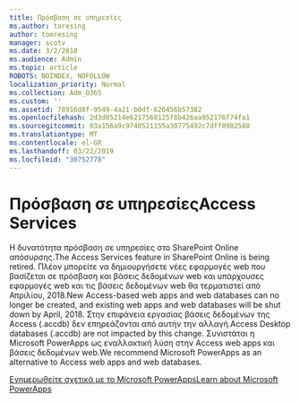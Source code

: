 ```yaml
---
title: Πρόσβαση σε υπηρεσίες
ms.author: toresing
author: tomresing
manager: scotv
ms.date: 3/2/2018
ms.audience: Admin
ms.topic: article
ROBOTS: NOINDEX, NOFOLLOW
localization_priority: Normal
ms.collection: Adm_O365
ms.custom: ''
ms.assetid: 78916d8f-9549-4a21-b0df-626456b57382
ms.openlocfilehash: 2d3d05214e6217568125f8b426aa952176f74fa1
ms.sourcegitcommit: 03a156a9c9740521155a30775492c7dff0982588
ms.translationtype: MT
ms.contentlocale: el-GR
ms.lasthandoff: 03/22/2019
ms.locfileid: "30752778"
---
```

# <a name="access-services"></a><span data-ttu-id="47ff4-102">Πρόσβαση σε υπηρεσίες</span><span class="sxs-lookup"><span data-stu-id="47ff4-102">Access Services</span></span>

<span data-ttu-id="47ff4-103">Η δυνατότητα πρόσβαση σε υπηρεσίες στο SharePoint Online απόσυρσης.</span><span class="sxs-lookup"><span data-stu-id="47ff4-103">The Access Services feature in SharePoint Online is being retired.</span></span> <span data-ttu-id="47ff4-104">Πλέον μπορείτε να δημιουργήσετε νέες εφαρμογές web που βασίζεται σε πρόσβαση και βάσεις δεδομένων web και υπάρχουσες εφαρμογές web και τις βάσεις δεδομένων web θα τερματιστεί από Απριλίου, 2018.</span><span class="sxs-lookup"><span data-stu-id="47ff4-104">New Access-based web apps and web databases can no longer be created, and existing web apps and web databases will be shut down by April, 2018.</span></span> <span data-ttu-id="47ff4-105">Στην επιφάνεια εργασίας βάσεις δεδομένων της Access (.accdb) δεν επηρεάζονται από αυτήν την αλλαγή.</span><span class="sxs-lookup"><span data-stu-id="47ff4-105">Access Desktop databases (.accdb) are not impacted by this change.</span></span> <span data-ttu-id="47ff4-106">Συνιστάται η Microsoft PowerApps ως εναλλακτική λύση στην Access web apps και βάσεις δεδομένων web.</span><span class="sxs-lookup"><span data-stu-id="47ff4-106">We recommend Microsoft PowerApps as an alternative to Access web apps and web databases.</span></span> 
  
[<span data-ttu-id="47ff4-107">Ενημερωθείτε σχετικά με το Microsoft PowerApps</span><span class="sxs-lookup"><span data-stu-id="47ff4-107">Learn about Microsoft PowerApps</span></span>](https://powerapps.microsoft.com/)
  

